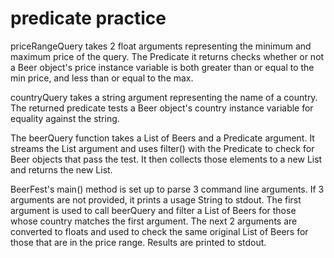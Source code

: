 # predicate practice

priceRangeQuery takes 2 float arguments representing
the minimum and maximum price of the query. The Predicate
it returns checks whether or not a Beer object's price
instance variable is both greater than or equal to the 
min price, and less than or equal to the max.

countryQuery takes a string argument representing the name
of a country. The returned predicate tests a Beer object's
country instance variable for equality against the string.

The beerQuery function takes a List of Beers and a Predicate
argument. It streams the List argument and uses filter() with
the Predicate to check for Beer objects that pass the test.
It then collects those elements to a new List<Beer> and returns
the new List.

BeerFest's main() method is set up to parse 3 command line
arguments. If 3 arguments are not provided, it prints a usage
String to stdout. The first argument is used to call beerQuery
and filter a List of Beers for those whose country matches the
first argument. The next 2 arguments are converted to floats
and used to check the same original List of Beers for those
that are in the price range. Results are printed to stdout.
